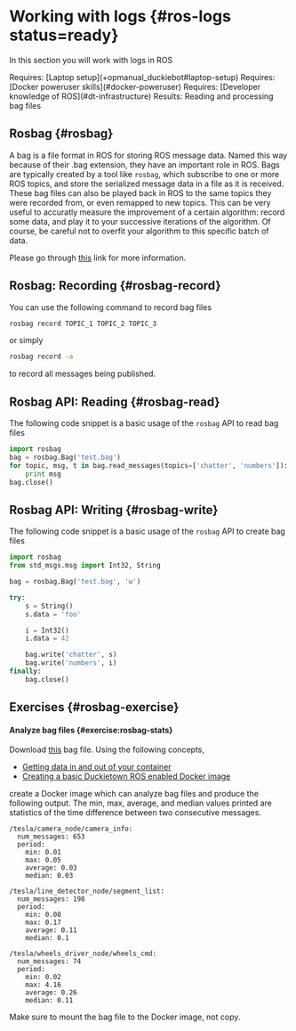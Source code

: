 

# Working with logs {#ros-logs status=ready}

In this section you will work with logs in ROS


<div class='requirements' markdown='1'>
  Requires: [Laptop setup](+opmanual_duckiebot#laptop-setup)
  Requires: [Docker poweruser skills](#docker-poweruser)
  Requires: [Developer knowledge of ROS](#dt-infrastructure) 
  Results: Reading and processing bag files
</div>

<minitoc/>


## Rosbag {#rosbag}

A bag is a file format in ROS for storing ROS message data. Named this way because of their .bag extension, they have an important role in ROS. Bags are typically created by a tool like `rosbag`, which subscribe to one or more ROS topics, and store the serialized message data in a file as it is received. These bag files can also be played back in ROS to the same topics they were recorded from, or even remapped to new topics. This can be very useful to accuratly measure the improvement of a certain algorithm: record some data, and play it to your successive iterations of the algorithm. Of course, be careful not to overfit your algorithm to this specific batch of data.

Please go through [this](http://wiki.ros.org/rosbag/Commandline) link for more information.

## Rosbag: Recording {#rosbag-record}

You can use the following command to record bag files
```bash
rosbag record TOPIC_1 TOPIC_2 TOPIC_3
```
or simply
```bash
rosbag record -a
```
to record all messages being published.


## Rosbag API: Reading {#rosbag-read}

The following code snippet is a basic usage of the `rosbag` API to read bag files

```python
import rosbag
bag = rosbag.Bag('test.bag')
for topic, msg, t in bag.read_messages(topics=['chatter', 'numbers']):
    print msg
bag.close()
```

## Rosbag API: Writing {#rosbag-write}

The following code snippet is a basic usage of the `rosbag` API to create bag files

```python
import rosbag
from std_msgs.msg import Int32, String

bag = rosbag.Bag('test.bag', 'w')

try:
    s = String()
    s.data = 'foo'

    i = Int32()
    i.data = 42

    bag.write('chatter', s)
    bag.write('numbers', i)
finally:
    bag.close()
```

## Exercises {#rosbag-exercise}

#### Analyze bag files {#exercise:rosbag-stats}

Download [this](https://www.dropbox.com/s/11t9p8efzjy1az9/example_rosbag_H3.bag?dl=1) bag file. Using the following concepts,

- [Getting data in and out of your container](#docker-poweruser)
- [Creating a basic Duckietown ROS enabled Docker image](#basic-structure)

create a Docker image which can analyze bag files and produce the following output. The min, max, average, and median values printed are statistics of the time difference between two consecutive messages. 

```
/tesla/camera_node/camera_info:
  num_messages: 653
  period:
    min: 0.01
    max: 0.05
    average: 0.03
    median: 0.03

/tesla/line_detector_node/segment_list:
  num_messages: 198
  period:
    min: 0.08
    max: 0.17
    average: 0.11
    median: 0.1

/tesla/wheels_driver_node/wheels_cmd:
  num_messages: 74
  period:
    min: 0.02
    max: 4.16
    average: 0.26
    median: 0.11
``` 
Make sure to mount the bag file to the Docker image, not copy. 
